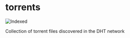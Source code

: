 torrents 
========
![Indexed](https://img.shields.io/badge/indexed-256291-blue)

Collection of torrent files discovered in the DHT network
